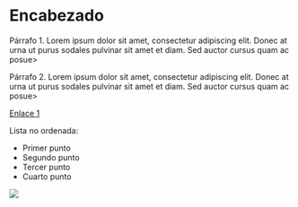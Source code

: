 # Encabezado

Párrafo 1. Lorem ipsum dolor sit amet, consectetur adipiscing elit. Donec at urna ut purus sodales pulvinar sit amet et diam. Sed auctor cursus quam ac posue>

Párrafo 2. Lorem ipsum dolor sit amet, consectetur adipiscing elit. Donec at urna ut purus sodales pulvinar sit amet et diam. Sed auctor cursus quam ac posue>

[Enlace 1](https://media.giphy.com/media/4N5ddOOJJ7gtKTgNac/giphy.gif)

Lista no ordenada:

- Primer punto
- Segundo punto
- Tercer punto
- Cuarto punto

![](https://deblinux.files.wordpress.com/2012/02/linux-kernel-3-2-5.png)


